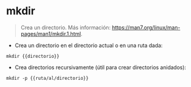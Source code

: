 # mkdir

> Crea un directorio.
> Más información: <https://man7.org/linux/man-pages/man1/mkdir.1.html>.

- Crea un directorio en el directorio actual o en una ruta dada:

`mkdir {{directorio}}`

- Crea directorios recursivamente (útil para crear directorios anidados):

`mkdir -p {{ruta/al/directorio}}`
